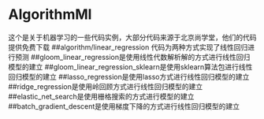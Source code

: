 # AlgorithmMl
这个是关于机器学习的一些代码实例，大部分代码来源于北京尚学堂，他们的代码提供免费下载
##algorithm/linear_regression 代码为两种方式实现了线性回归进行预测
##gloom_linear_regression是使用线性代数解析解的方式进行线性回归模型的建立
##gloom_linear_regression_sklearn是使用sklearn算法包进行线性回归模型的建立
##lasso_regression是使用lasso方式进行线性回归模型的建立
##ridge_regression是使用岭回顾方式进行线性回归模型的建立
##elastic_net_search是使用栅格搜索的方式进行模型的建立
##batch_gradient_descent是使用梯度下降的方式进行线性回归模型的建立